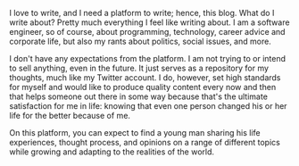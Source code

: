 I love to write, and I need a platform to write; hence, this blog. What do I write about? Pretty much everything I feel like writing about. I am a software engineer, so of course, about programming, technology, career advice and corporate life, but also my rants about politics, social issues, and more.

I don't have any expectations from the platform. I am not trying to or intend to sell anything, even in the future. It just serves as a repository for my thoughts, much like my Twitter account. I do, however, set high standards for myself and would like to produce quality content every now and then that helps someone out there in some way because that's the ultimate satisfaction for me in life: knowing that even one person changed his or her life for the better because of me.

On this platform, you can expect to find a young man sharing his life experiences, thought process, and opinions on a range of different topics while growing and adapting to the realities of the world.
